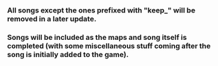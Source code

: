 ### All songs except the ones prefixed with "keep_" will be removed in a later update.

### Songs will be included as the maps and song itself is completed (with some miscellaneous stuff coming after the song is initially added to the game).
